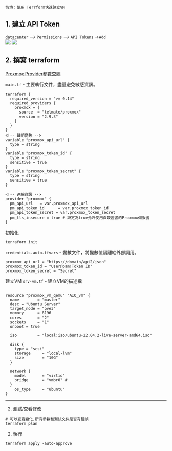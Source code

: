 `情境：使用 Terrform快速建立VM `
## 1. 建立 API Token
`datacenter` --> `Permissions` --> `API Tokens` ->`Add`  
![](https://hackmd.io/_uploads/r1gP7hgon.png)
![](https://hackmd.io/_uploads/r1QFm3gih.png)

## 2. 撰寫 terraform
[Proxmox Provider參數查閱](https://registry.terraform.io/providers/Telmate/proxmox/latest/docs)

`main.tf` - 主要執行文件，盡量避免敏感資訊。
```hcl=
terraform {
  required_version = ">= 0.14" 
  required_providers {
    proxmox = {
      source  = "telmate/proxmox"
      version = "2.9.3"
    }
  }
}
<!-- 聲明變數 -->
variable "proxmox_api_url" {
  type = string
}
variable "proxmox_token_id" {
  type = string
  sensitive = true
}
variable "proxmox_token_secret" {
  type = string
  sensitive = true
}

<!-- 連線資訊 -->
provider "proxmox" {
  pm_api_url   = var.proxmox_api_url
  pm_api_token_id      = var.proxmox_token_id
  pm_api_token_secret = var.proxmox_token_secret
  pm_tls_insecure = true # 設定為true允許使用自簽證書的Proxmox伺服器
}

```
初始化
```bash=
terraform init
```
`credentials.auto.tfvars` - 變數文件，將變數值隔離給外部調用。

```haskell=
proxmox_api_url = "https://domain/api2/json"
proxmox_token_id = "User@pam!Token ID"
proxmox_token_secret = "Secret"
```
建立VM
`srv-vm.tf` - 建立VM的描述檔
```haskell=

resource "proxmox_vm_qemu" "AIO_vm" {
  name        = "master"
  desc = "Ubuntu Server"
  target_node = "pve3"
  memory      = 8196
  cores       = "2"
  sockets     = "1"
  onboot = true
  
  iso         = "local:iso/ubuntu-22.04.2-live-server-amd64.iso"

  disk {
    type = "scsi"
    storage     = "local-lvm"
    size        = "10G"
  }
  
  network {
    model       = "virtio"
    bridge      = "vmbr0" #
  }
    os_type     = "ubuntu"
}
```
---
2. 測試/查看修改
```bash=
# 可以查看變化,所有參數和測試文件是否有錯誤
terraform plan
```

2. 執行
```
terraform apply -auto-approve
```